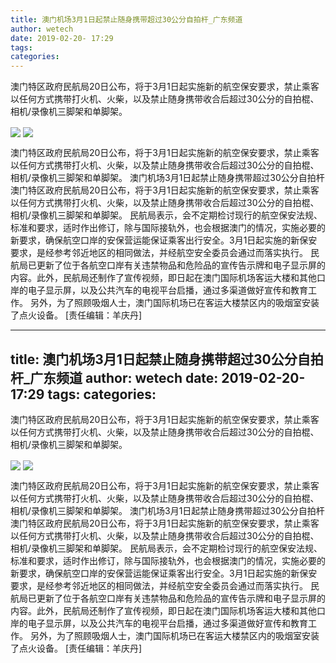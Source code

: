 ```yaml
---
title: 澳门机场3月1日起禁止随身携带超过30公分自拍杆_广东频道
author: wetech
date: 2019-02-20- 17:29
tags: 
categories: 
---
```

澳门特区政府民航局20日公布，将于3月1日起实施新的航空保安要求，禁止乘客以任何方式携带打火机、火柴，以及禁止随身携带收合后超过30公分的自拍棍、相机/录像机三脚架和单脚架。
<!-- more -->
                
<img align="center" border="0" src="http://p0.ifengimg.com/fck/2019_08/5267ad649f1f6e6_w550_h366.jpg" />
                
<img align="center" border="0" src="http://p2.ifengimg.com/a/2016/0810/204c433878d5cf9size1_w16_h16.png" />
                
            
澳门特区政府民航局20日公布，将于3月1日起实施新的航空保安要求，禁止乘客以任何方式携带打火机、火柴，以及禁止随身携带收合后超过30公分的自拍棍、相机/录像机三脚架和单脚架。
澳门机场3月1日起禁止随身携带超过30公分自拍杆
澳门特区政府民航局20日公布，将于3月1日起实施新的航空保安要求，禁止乘客以任何方式携带打火机、火柴，以及禁止随身携带收合后超过30公分的自拍棍、相机/录像机三脚架和单脚架。
民航局表示，会不定期检讨现行的航空保安法规、标准和要求，适时作出修订，除与国际接轨外，也会根据澳门的情况，实施必要的新要求，确保航空口岸的安保营运能保证乘客出行安全。3月1日起实施的新保安要求，是经参考邻近地区的相同做法，并经航空安全委员会通过而落实执行。
民航局已更新了位于各航空口岸有关违禁物品和危险品的宣传告示牌和电子显示屏的内容。此外，民航局还制作了宣传视频，即日起在澳门国际机场客运大楼和其他口岸的电子显示屏，以及公共汽车的电视平台启播，通过多渠道做好宣传和教育工作。
另外，为了照顾吸烟人士，澳门国际机场已在客运大楼禁区内的吸烟室安装了点火设备。
[责任编辑：羊庆丹]
            
---
title: 澳门机场3月1日起禁止随身携带超过30公分自拍杆_广东频道
author: wetech
date: 2019-02-20- 17:29
tags: 
categories: 
---
澳门特区政府民航局20日公布，将于3月1日起实施新的航空保安要求，禁止乘客以任何方式携带打火机、火柴，以及禁止随身携带收合后超过30公分的自拍棍、相机/录像机三脚架和单脚架。
<!-- more -->
                
<img align="center" border="0" src="http://p0.ifengimg.com/fck/2019_08/5267ad649f1f6e6_w550_h366.jpg" />
                
<img align="center" border="0" src="http://p2.ifengimg.com/a/2016/0810/204c433878d5cf9size1_w16_h16.png" />
                
            
澳门特区政府民航局20日公布，将于3月1日起实施新的航空保安要求，禁止乘客以任何方式携带打火机、火柴，以及禁止随身携带收合后超过30公分的自拍棍、相机/录像机三脚架和单脚架。
澳门机场3月1日起禁止随身携带超过30公分自拍杆
澳门特区政府民航局20日公布，将于3月1日起实施新的航空保安要求，禁止乘客以任何方式携带打火机、火柴，以及禁止随身携带收合后超过30公分的自拍棍、相机/录像机三脚架和单脚架。
民航局表示，会不定期检讨现行的航空保安法规、标准和要求，适时作出修订，除与国际接轨外，也会根据澳门的情况，实施必要的新要求，确保航空口岸的安保营运能保证乘客出行安全。3月1日起实施的新保安要求，是经参考邻近地区的相同做法，并经航空安全委员会通过而落实执行。
民航局已更新了位于各航空口岸有关违禁物品和危险品的宣传告示牌和电子显示屏的内容。此外，民航局还制作了宣传视频，即日起在澳门国际机场客运大楼和其他口岸的电子显示屏，以及公共汽车的电视平台启播，通过多渠道做好宣传和教育工作。
另外，为了照顾吸烟人士，澳门国际机场已在客运大楼禁区内的吸烟室安装了点火设备。
[责任编辑：羊庆丹]
            
